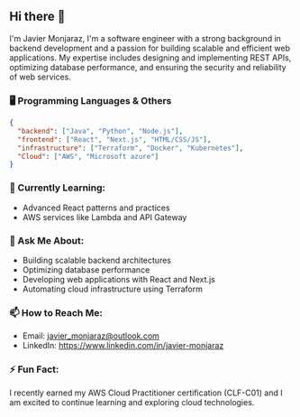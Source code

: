 ## Hi there 👋
I'm Javier Monjaraz, I'm a software engineer with a strong background in backend development and a passion for building scalable and efficient web applications. My expertise includes designing and implementing REST APIs, optimizing database performance, and ensuring the security and reliability of web services. 

### 🖥️ Programming Languages & Others

```json
{
  "backend": ["Java", "Python", "Node.js"],
  "frontend": ["React", "Next.js", "HTML/CSS/JS"],
  "infrastructure": ["Terraform", "Docker", "Kubernetes"],
  "Cloud": ["AWS", "Microsoft azure"]
}
```

### 🌱 Currently Learning:

- Advanced React patterns and practices
- AWS services like Lambda and API Gateway

### 💬 Ask Me About:

- Building scalable backend architectures
- Optimizing database performance
- Developing web applications with React and Next.js
- Automating cloud infrastructure using Terraform

### 📫 How to Reach Me:

- Email: javier_monjaraz@outlook.com
- LinkedIn: https://www.linkedin.com/in/javier-monjaraz

### ⚡ Fun Fact:
I recently earned my AWS Cloud Practitioner certification (CLF-C01) and I am excited to continue learning and exploring cloud technologies.
